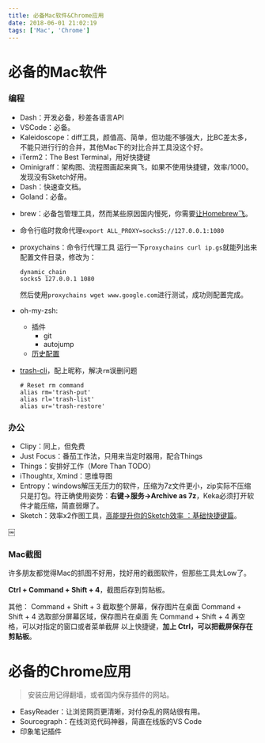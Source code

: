 ```yaml
---
title: 必备Mac软件&Chrome应用
date: 2018-06-01 21:02:19
tags: ['Mac', 'Chrome']
---
```



# 必备的Mac软件

### 编程

- Dash：开发必备，秒差各语言API
- VSCode：必备。
- Kaleidoscope：diff工具，颜值高、简单，但功能不够强大，比BC差太多，不能只进行行的合并，其他Mac下的对比合并工具没这个好。
- iTerm2：The Best Terminal，用好快捷键
- Ominigraff：架构图、流程图画起来爽飞，如果不使用快捷键，效率/1000。发现没有Sketch好用。
- Dash：快速查文档。
- Goland：必备。

<!--more-->

- brew：必备包管理工具，然而某些原因国内慢死，你需要[让Homebrew飞](http://lessisbetter.site/2019/07/13/better-brew/)。
- 命令行临时救命代理`export ALL_PROXY=socks5://127.0.0.1:1080`
- proxychains：命令行代理工具
    运行一下`proxychains curl ip.gs`就能列出来配置文件目录，修改为：
    ```
    dynamic_chain
    socks5 127.0.0.1 1080
    ```
    然后使用`proxychains wget www.google.com`进行测试，成功则配置完成。

- oh-my-zsh:
    - 插件
        - git
        - autojump
    - [历史配置](https://gist.github.com/Shitaibin/16f781ff5b320388efc55ed37d260815)
- [trash-cli](https://github.com/andreafrancia/trash-cli)，配上昵称，解决`rm`误删问题
    ```
    # Reset rm command
    alias rm='trash-put'
    alias rl='trash-list'
    alias ur='trash-restore'
    ```

### 办公
- Clipy：同上，但免费
- Just Focus：番茄工作法，只用来当定时器用，配合Things
- Things：安排好工作（More Than TODO）
- iThoughtx, Xmind：思维导图
- Entropy：windows解压无压力的软件，压缩为7z文件更小，zip实际不压缩只是打包。符正确使用姿势：**右键->服务->Archive as 7z**，Keka必须打开软件才能压缩，简直弱爆了。
- Sketch：效率x2作图工具，[高能提升你的Sketch效率 ：基础快捷键篇](https://zhuanlan.zhihu.com/p/24678076)。

￼

### Mac截图

许多朋友都觉得Mac的抓图不好用，找好用的截图软件，但那些工具太Low了。

**Ctrl + Command + Shift + 4**，截图后存到剪贴板。

其他：
Command + Shift + 3 截取整个屏幕，保存图片在桌面 
Command + Shift + 4 选取部分屏幕区域，保存图片在桌面 
先 Command + Shift + 4 再空格，可以对指定的窗口或者菜单截屏
以上快捷键，**加上 Ctrl，可以把截屏保存在剪贴板**。


# 必备的Chrome应用

> 安装应用记得翻墙，或者国内保存插件的网站。

- EasyReader：让浏览网页更清晰，对付杂乱的网站很有用。
- Sourcegraph：在线浏览代码神器，简直在线版的VS Code
- 印象笔记插件
